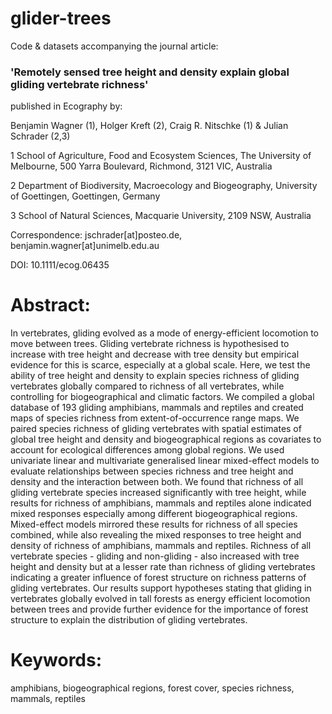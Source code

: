 # glider-trees

Code & datasets accompanying the journal article:

### 'Remotely sensed tree height and density explain global gliding vertebrate richness'

published in Ecography by:

Benjamin Wagner (1), Holger Kreft (2), Craig R. Nitschke (1) & Julian Schrader (2,3)

1 School of Agriculture, Food and Ecosystem Sciences, The University of Melbourne, 500 Yarra Boulevard, Richmond, 3121 VIC, Australia

2 Department of Biodiversity, Macroecology and Biogeography, University of Goettingen, Goettingen, Germany 

3 School of Natural Sciences, Macquarie University, 2109 NSW, Australia 

Correspondence: jschrader[at]posteo.de, benjamin.wagner[at]unimelb.edu.au

DOI: 10.1111/ecog.06435

# Abstract:

In vertebrates, gliding evolved as a mode of energy-efficient locomotion to move between trees. Gliding vertebrate richness is hypothesised to increase with tree height and decrease with tree density but empirical evidence for this is scarce, especially at a global scale. Here, we test the ability of tree height and density to explain species richness of gliding vertebrates globally compared to richness of all vertebrates, while controlling for biogeographical and climatic factors. We compiled a global database of 193 gliding amphibians, mammals and reptiles and created maps of species richness from extent-of-occurrence range maps. We paired species richness of gliding vertebrates with spatial estimates of global tree height and density and biogeographical regions as covariates to account for ecological differences among global regions. We used univariate linear and multivariate generalised linear mixed-effect models to evaluate relationships between species richness and tree height and density and the interaction between both. We found that richness of all gliding vertebrate species increased significantly with tree height, while results for richness of amphibians, mammals and reptiles alone indicated mixed responses especially among different biogeographical regions. Mixed-effect models mirrored these results for richness of all species combined, while also revealing the mixed responses to tree height and density of richness of amphibians, mammals and reptiles. Richness of all vertebrate species - gliding and non-gliding - also increased with tree height and density but at a lesser rate than richness of gliding vertebrates indicating a greater influence of forest structure on richness patterns of gliding vertebrates. Our results support hypotheses stating that gliding in vertebrates globally evolved in tall forests as energy efficient locomotion between trees and provide further evidence for the importance of forest structure to explain the distribution of gliding vertebrates. 

# Keywords: 
amphibians, biogeographical regions, forest cover, species richness, mammals, reptiles
